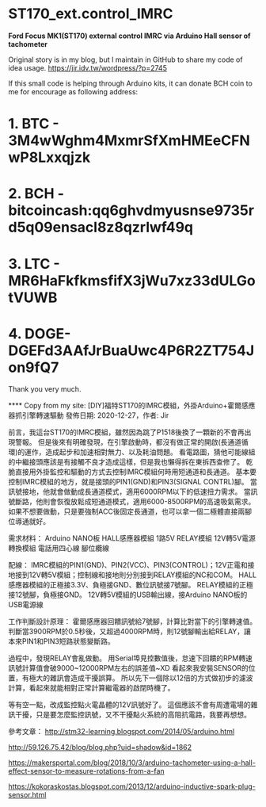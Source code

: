 # ST170_ext.control_IMRC
**Ford Focus MK1(ST170) external control IMRC via Arduino Hall sensor of tachometer**

Original story is in my blog, but I maintain in GitHub to share my code of idea usage.
https://jir.idv.tw/wordpress/?p=2745

If this small code is helping through Arduino kits, it can donate BCH coin to me for encourage as following address:
# 1. BTC - 3M4wWghm4MxmrSfXmHMEeCFNwP8Lxxqjzk
# 2. BCH - bitcoincash:qq6ghvdmyusnse9735rd5q09ensacl8z8qzrlwf49q
# 3. LTC - MR6HaFkfkmsfifX3jWu7xz33dULGotVUWB
# 4. DOGE- DGEFd3AAfJrBuaUwc4P6R2ZT754Jon9fQ7

Thank you very much.


**** Copy from my site:
[DIY]福特ST170的IMRC模組，外掛Arduino+霍爾感應器抓引擎轉速驅動
發佈日期: 2020-12-27，作者: Jir


前言，我這台ST170的IMRC模組，雖然因為跳了P1518後換了一顆新的不會再出現警報。
但是後來有明確發現，在引擎啟動時，都沒有做正常的開啟(長通道循環)的運作，造成起步和加速相對無力、以及耗油問題。
看電路圖，猜他可能線組的中繼接頭應該是有接觸不良才造成這樣，但是我也懶得拆在東拆西查修了。
乾脆直接用外掛監控和驅動的方式去控制IMRC模組何時用短通道和長通道。
基本要控制IMRC模組的地方，就是接頭的PIN1(GND)和PIN3(SIGNAL CONTRL)腳。
當訊號接地，他就會做動成長通道模式，適用6000RPM以下的低速扭力需求。
當訊號斷路，他則會恢復放鬆成短通道模式，適用6000-8500RPM的高速吸氣需求。
如果不想要做動，只是要強制ACC後固定長通道，也可以拿一個二極體直接兩腳位導通就好。




需求材料：
Arduino NANO板
HALL感應器模組
1路5V RELAY模組
12V轉5V電源轉換模組
電話用四心線
腳位纜線

配線：
IMRC模組的PIN1(GND)、PIN2(VCC)、PIN3(CONTROL)；12V正電和接地接到12V轉5V模組；控制線和接地則分別接到RELAY模組的NC和COM。
HALL感應器模組的正極接3.3V、負極接GND、數位訊號接7號腳。
RELAY模組的正極接12號腳，負極接GND。
12V轉5V模組的USB輸出線，接Arduino NANO板的USB電源線






工作判斷設計原理：
霍爾感應器回饋訊號給7號腳，計算比對當下的引擎轉速值。
判斷當3900RPM於0.5秒後，又超過4000RPM時，則12號腳輸出給RELAY，讓本來PIN1和PIN3短路狀態變斷路。

過程中，發現RELAY會亂做動。
用Serial埠見控數值後，怠速下回饋的RPM轉速訊號計算值會破9000~12000RPM左右的誤差值~XD
看起來我安裝SENSOR的位置，有極大的雜訊會造成干擾誤算。
所以先下一個除以12倍的方式做初步的濾波計算，看起來就能相對正常計算繼電器的啟閉時機了。

等有空一點，改成監控點火電晶體的12V訊號好了。
這個應該不會有周遭電場的雜訊干擾，只是要怎麼監控訊號，又不干擾點火系統的高阻抗電路，我要再想想。



參考文章：
http://stm32-learning.blogspot.com/2014/05/arduino.html

http://59.126.75.42/blog/blog.php?uid=shadow&id=1862

https://makersportal.com/blog/2018/10/3/arduino-tachometer-using-a-hall-effect-sensor-to-measure-rotations-from-a-fan

https://kokoraskostas.blogspot.com/2013/12/arduino-inductive-spark-plug-sensor.html

